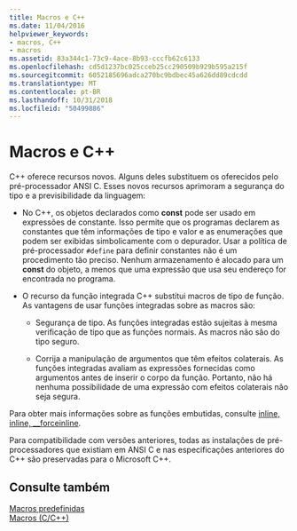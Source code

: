 ```yaml
---
title: Macros e C++
ms.date: 11/04/2016
helpviewer_keywords:
- macros, C++
- macros
ms.assetid: 83a344c1-73c9-4ace-8b93-cccfb62c6133
ms.openlocfilehash: cd5d1237bc025cceb25cc290509b929b595a215f
ms.sourcegitcommit: 6052185696adca270bc9bdbec45a626dd89cdcdd
ms.translationtype: MT
ms.contentlocale: pt-BR
ms.lasthandoff: 10/31/2018
ms.locfileid: "50499886"
---
```

# <a name="macros-and-c"></a>Macros e C++
C++ oferece recursos novos. Alguns deles substituem os oferecidos pelo pré-processador ANSI C. Esses novos recursos aprimoram a segurança do tipo e a previsibilidade da linguagem:

- No C++, os objetos declarados como **const** pode ser usado em expressões de constante. Isso permite que os programas declarem as constantes que têm informações de tipo e valor e as enumerações que podem ser exibidas simbolicamente com o depurador. Usar a política de pré-processador `#define` para definir constantes não é um procedimento tão preciso. Nenhum armazenamento é alocado para um **const** do objeto, a menos que uma expressão que usa seu endereço for encontrada no programa.

- O recurso da função integrada C++ substitui macros de tipo de função. As vantagens de usar funções integradas sobre as macros são:

    - Segurança de tipo. As funções integradas estão sujeitas à mesma verificação de tipo que as funções normais. As macros não são do tipo seguro.

    - Corrija a manipulação de argumentos que têm efeitos colaterais. As funções integradas avaliam as expressões fornecidas como argumentos antes de inserir o corpo da função. Portanto, não há nenhuma possibilidade de uma expressão com efeitos colaterais não seja segura.

Para obter mais informações sobre as funções embutidas, consulte [inline, inline, \__forceinline](../cpp/inline-functions-cpp.md).

Para compatibilidade com versões anteriores, todas as instalações de pré-processadores que existiam em ANSI C e nas especificações anteriores do C++ são preservadas para o Microsoft C++.

## <a name="see-also"></a>Consulte também

[Macros predefinidas](../preprocessor/predefined-macros.md)<br/>
[Macros (C/C++)](../preprocessor/macros-c-cpp.md)